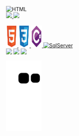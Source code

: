   <div>
 <img  alt="HTML" height="200" width="720" src="https://user-images.githubusercontent.com/92996271/197403890-238388ac-80b5-4657-9553-48fc6d1682c0.png">
 </div>
<div>  
  <a href="https://github.com/Gustavo-Vinicius">   
  <img height="140em" src="https://github-readme-stats.vercel.app/api?username=Gustavo-Vinicius&show_icons=true&theme=algolia&include_all_commits=true&count_private=true"/>  
  <img height="140em" src="https://github-readme-stats.vercel.app/api/top-langs/?username=Gustavo-Vinicius&layout=compact&langs_count=7&theme=algolia"/> 
 </div> 
<div style="display: inline_blo  ck"><br>    
<img alt="HTML" height="60" width="30" src="https://raw.githubusercontent.com/devicons/devicon/master/icons/html5/html5-original.svg">
<img alt="CSS" height="60" width="30" src="https://raw.githubusercontent.com/devicons/devicon/master/icons/css3/css3-original.svg">
<img alt="Csharp" height="60" width="30" src="https://raw.githubusercontent.com/devicons/devicon/master/icons/csharp/csharp-original.svg"> 
<img alt="SqlServer" height="60" width="30" src="https://cdn.jsdelivr.net/gh/devicons/devicon/icons/microsoftsqlserver/microsoftsqlserver-plain.svg" />
</div>  
 
  <div>  
    <a href="https://instagram.com/guustavo_vinicius" target="_blank"><img src="https://img.shields.io/badge/-Instagram-%23E4405F?style=for-the-badge&logo=instagram&logoColor=white" target="_blank"></a>
    <a href = "mailto:gustavovinicimos12345@gmail.com"><img src="https://img.shields.io/badge/-Gmail-%23333?style=for-the-badge&logo=gmail&logoColor=white" target="_blank"></a> 
    <a href="https://www.linkedin.com/in/gustavo-vinicius-741878223/" target="_blank"><img src="https://img.shields.io/badge/-LinkedIn-%230077B5?style=for-the-badge&logo=linkedin&logoColor=white" target="_blank"></a>       
  </div>
 
 ![Snake animation](https://github.com/Gustavo-Vinicius/Gustavo-Vinicius/blob/output/github-contribution-grid-snake.svg)
